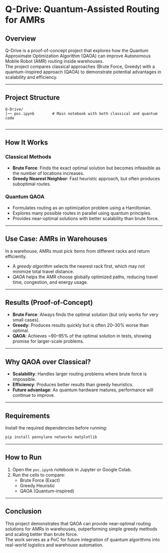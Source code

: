 # Q-Drive: Quantum-Assisted Routing for AMRs

## Overview
Q-Drive is a proof-of-concept project that explores how the Quantum Approximate Optimization Algorithm (QAOA) can improve Autonomous Mobile Robot (AMR) routing inside warehouses.  
The project compares classical approaches (Brute Force, Greedy) with a quantum-inspired approach (QAOA) to demonstrate potential advantages in scalability and efficiency.

---

## Project Structure

```
Q-Drive/
│── poc.ipynb        # Main notebook with both classical and quantum code
     
```

---

## How It Works

### Classical Methods
- **Brute Force**: Finds the exact optimal solution but becomes infeasible as the number of locations increases.  
- **Greedy Nearest Neighbor**: Fast heuristic approach, but often produces suboptimal routes.

### Quantum QAOA
- Formulates routing as an optimization problem using a Hamiltonian.  
- Explores many possible routes in parallel using quantum principles.  
- Provides near-optimal solutions with better scalability than brute force.

---

## Use Case: AMRs in Warehouses
In a warehouse, AMRs must pick items from different racks and return efficiently.  
- A *greedy algorithm* selects the nearest rack first, which may not minimize total travel distance.  
- *QAOA* helps the AMR choose globally optimized paths, reducing travel time, congestion, and energy usage.

---

## Results (Proof-of-Concept)
- **Brute Force**: Always finds the optimal solution (but only works for very small cases).  
- **Greedy**: Produces results quickly but is often 20–30% worse than optimal.  
- **QAOA**: Achieves ~90–95% of the optimal solution in tests, showing promise for larger-scale problems.

---

## Why QAOA over Classical?
- **Scalability**: Handles larger routing problems where brute force is impossible.  
- **Efficiency**: Produces better results than greedy heuristics.  
- **Future advantage**: As quantum hardware matures, performance will continue to improve.

---

## Requirements
Install the required dependencies before running:
```bash
pip install pennylane networkx matplotlib
```

---

## How to Run

1. Open the `poc.ipynb` notebook in Jupyter or Google Colab.
2. Run the cells to compare:
   - Brute Force (Exact)
   - Greedy Heuristic
   - QAOA (Quantum-inspired)

---

## Conclusion

This project demonstrates that QAOA can provide near-optimal routing solutions for AMRs in warehouses, outperforming simple greedy methods and scaling better than brute force.  
The work serves as a PoC for future integration of quantum algorithms into real-world logistics and warehouse automation.
